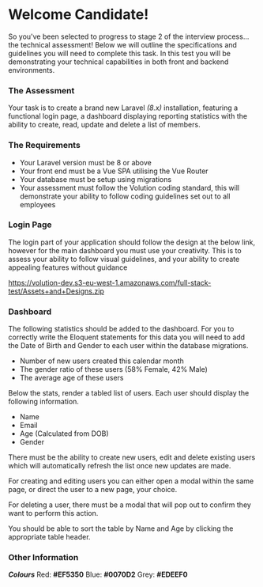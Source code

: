 # Welcome Candidate!

So you've been selected to progress to stage 2 of the interview process... the technical assessment! Below we will outline the specifications and guidelines you will need to complete this task. In this test you will be demonstrating your technical capabilities in both front and backend environments.


### The Assessment

Your task is to create a brand new Laravel *(8.x)* installation, featuring a functional login page, a dashboard displaying reporting statistics with the ability to create, read, update and delete a list of members.


### The Requirements

 - Your Laravel version must be 8 or above
 - Your front end must be a Vue SPA utilising the Vue Router
 - Your database must be setup using migrations
 - Your assessment must follow the Volution coding standard, this will demonstrate your ability to follow coding guidelines set out to all employees

### Login Page

The login part of your application should follow the design at the below link, however for the main dashboard you must use your creativity. This is to assess your ability to follow visual guidelines, and your ability to create appealing features without guidance

https://volution-dev.s3-eu-west-1.amazonaws.com/full-stack-test/Assets+and+Designs.zip

### Dashboard

The following statistics should be added to the dashboard. For you to correctly write the Eloquent statements for this data you will need to add the Date of Birth and Gender to each user within the database migrations.

 - Number of new users created this calendar month
 - The gender ratio of these users (58% Female, 42% Male)
 - The average age of these users

Below the stats, render a tabled list of users. Each user should display the following information.

 - Name
 - Email
 - Age (Calculated from DOB)
 - Gender

There must be the ability to create new users, edit and delete existing users which will automatically refresh the list once new updates are made.

For creating and editing users you can either open a modal within the same page, or direct the user to a new page, your choice.

For deleting a user, there must be a modal that will pop out to confirm they want to perform this action.

You should be able to sort the table by Name and Age by clicking the appropriate table header.

### Other Information

***Colours***
Red: **#EF5350**
Blue: **#0070D2**
Grey: **#EDEEF0**
